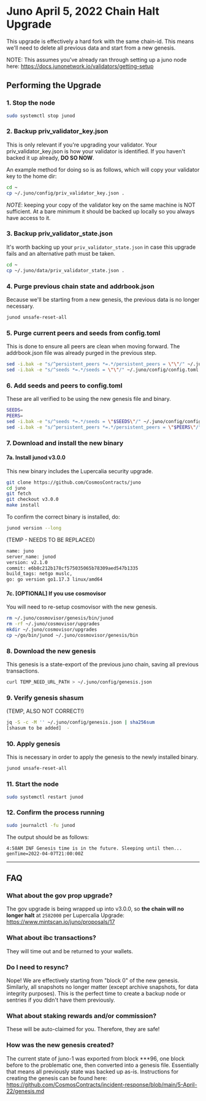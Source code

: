 # Juno April 5, 2022 Chain Halt Upgrade
This upgrade is effectively a hard fork with the same chain-id. This means we'll need to delete all previous data and start from a new genesis.

NOTE: This assumes you've already ran through setting up a juno node here: https://docs.junonetwork.io/validators/getting-setup

## Performing the  Upgrade

### 1. Stop the node
```sh
sudo systemctl stop junod
```

### 2. Backup priv_validator_key.json
This is only relevant if you're upgrading your validator. Your priv_validator_key.json is how your validator is identified. If you haven't backed it up already, **DO SO NOW**.

An example method for doing so is as follows, which will copy your validator key to the home dir:
```sh
cd ~
cp ~/.juno/config/priv_validator_key.json .
```

*NOTE*: keeping your copy of the validator key on the same machine is NOT sufficient. At a bare minimum it should be backed up locally so you always have access to it.

### 3. Backup priv_validator_state.json
It's worth backing up your `priv_validator_state.json` in case this upgrade fails and an alternative path must be taken. 
```sh
cd ~
cp ~/.juno/data/priv_validator_state.json .
```

### 4. Purge previous chain state and addrbook.json
Because we'll be starting from a new genesis, the previous data is no longer necessary.
```sh
junod unsafe-reset-all
```

### 5. Purge current peers and seeds from config.toml
This is done to ensure all peers are clean when moving forward. The addrbook.json file was already purged in the previous step.
```sh
sed -i.bak -e "s/^persistent_peers *=.*/persistent_peers = \"\"/" ~/.juno/config/config.toml
sed -i.bak -e "s/^seeds *=.*/seeds = \"\"/" ~/.juno/config/config.toml
```

### 6. Add seeds and peers to config.toml
These are all verified to be using the new genesis file and binary.
```sh
SEEDS=
PEERS=
sed -i.bak -e "s/^seeds *=.*/seeds = \"$SEEDS\"/" ~/.juno/config/config.toml
sed -i.bak -e "s/^persistent_peers *=.*/persistent_peers = \"$PEERS\"/" ~/.juno/config/config.toml
```

### 7. Download and install the new binary

#### 7a. Install junod v3.0.0
This new binary includes the Lupercalia security upgrade.
```sh
git clone https://github.com/CosmosContracts/juno
cd juno
git fetch
git checkout v3.0.0
make install
```

To confirm the correct binary is installed, do:
```sh
junod version --long
```

(TEMP - NEEDS TO BE REPLACED)

```sh
name: juno
server_name: junod
version: v2.1.0
commit: e6b8c212b178cf575035065b78309aed547b1335
build_tags: netgo muslc,
go: go version go1.17.3 linux/amd64
```

#### 7c. [OPTIONAL] If you use cosmovisor
You will need to re-setup cosmovisor with the new genesis.
```sh
rm ~/.juno/cosmovisor/genesis/bin/junod
rm -rf ~/.juno/cosmovisor/upgrades
mkdir ~/.juno/cosmovisor/upgrades
cp ~/go/bin/junod ~/.juno/cosmovisor/genesis/bin
```

### 8. Download the new genesis
This genesis is a state-export of the previous juno chain, saving all previous transactions.
```sh
curl TEMP_NEED_URL_PATH > ~/.juno/config/genesis.json
```

### 9. Verify genesis shasum
(TEMP, ALSO NOT CORRECT!)
```sh
jq -S -c -M '' ~/.juno/config/genesis.json | sha256sum
[shasum to be added]  -
```

### 10. Apply genesis
This is necessary in order to apply the genesis to the newly installed binary.
```sh
junod unsafe-reset-all
```

### 11. Start the node
```sh
sudo systemctl restart junod
```

### 12. Confirm the process running
```sh
sudo journalctl -fu junod
```

The output should be as follows:
```
4:58AM INF Genesis time is in the future. Sleeping until then... genTime=2022-04-07T21:00:00Z
```

---

## FAQ
### What about the gov prop upgrade?
The gov upgrade is being wrapped up into v3.0.0, so **the chain will no longer halt** at `2582000`  per Lupercalia Upgrade: https://www.mintscan.io/juno/proposals/17

### What about ibc transactions?
They will time out and be returned to your wallets. 

### Do I need to resync?
Nope! We are effectively starting from "block 0" of the new genesis. Similarly, all snapshots no longer matter (except archive snapshots, for data integrity purposes). This is the perfect time to create a backup node or sentries if you didn't have them previously.

### What about staking rewards and/or commission?
These will be auto-claimed for you. Therefore, they are safe!

### How was the new genesis created?
The current state of juno-1 was exported from block ***96, one block before to the problematic one, then converted into a genesis file. Essentially that means all previously state was backed up as-is. Instructions for creating the genesis can be found here: https://github.com/CosmosContracts/incident-response/blob/main/5-April-22/genesis.md